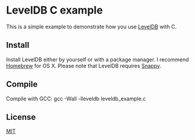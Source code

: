 LevelDB C example
===========================

This is a simple example to demonstrate how you use [LevelDB](http://code.google.com/p/leveldb) with C.


Install
---------------------------

Install LevelDB either by yourself or with a package manager. I recommend [Homebrew](http://mxcl.github.com/homebrew/) for OS X. Please note that LevelDB requires [Snappy](http://code.google.com/p/snappy/).


Compile
---------------------------
Compile with GCC:
    gcc -Wall -lleveldb leveldb_example.c


License
---------------------------
[MIT](http://en.wikipedia.org/wiki/MIT_License)